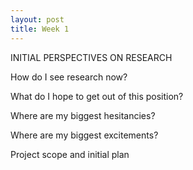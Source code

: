 ```yaml
---
layout: post
title: Week 1
---
```


INITIAL PERSPECTIVES ON RESEARCH

How do I see research now?

What do I hope to get out of this position?

Where are my biggest hesitancies?

Where are my biggest excitements?

Project scope and initial plan
